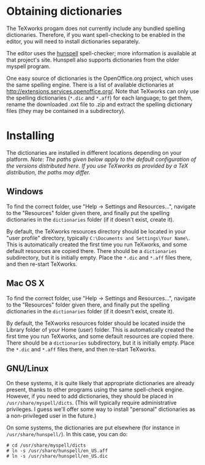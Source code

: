 # Obtaining dictionaries #

The TeXworks progam does not currently include any bundled spelling dictionaries. Therefore, if you want spell-checking to be enabled in the editor, you will need to install dictionaries separately.

The editor uses the [hunspell](http://hunspell.sourceforge.net/) spell-checker; more information is available at that project's site. Hunspell also supports dictionaries from the older myspell program.

One easy source of dictionaries is the OpenOffice.org project, which uses the same spelling engine. There is a list of available dictionaries at http://extensions.services.openoffice.org/. Note that TeXworks can only use the spelling dictionaries (`*.dic` and `*.aff`) for each language; to get them, rename the downloaded .oxt file to .zip and extract the spelling dictionary files (they may be contained in a subdirectory).

# Installing #

The dictionaries are installed in different locations depending on your platform.
_Note: The paths given below apply to the default configuration of the versions distributed here. If you use TeXworks as provided by a TeX distribution, the paths may differ._

## Windows ##

To find the correct folder, use "Help -> Settings and Resources...", navigate to the "Resources" folder given there, and finally put the spelling dictionaries in the `dictionaries` folder (if it doesn't exist, create it).

By default, the TeXworks resources directory should be located in your "user profile" directory, typically `C:\Documents and Settings\Your Name\`. This is automatically created the first time you run TeXworks, and some default resources are copied there. There should be a `dictionaries` subdirectory, but it is initially empty. Place the `*.dic` and `*.aff` files there, and then re-start TeXworks.

## Mac OS X ##

To find the correct folder, use "Help -> Settings and Resources...", navigate to the "Resources" folder given there, and finally put the spelling dictionaries in the `dictionaries` folder (if it doesn't exist, create it).

By default, the TeXworks resources folder should be located inside the Library folder of your Home (user) folder. This is automatically created the first time you run TeXworks, and some default resources are copied there. There should be a `dictionaries` subdirectory, but it is initially empty. Place the `*.dic` and `*.aff` files there, and then re-start TeXworks.

## GNU/Linux ##

On these systems, it is quite likely that appropriate dictionaries are already present, thanks to other programs using the same spell-check engine. However, if you need to add dictionaries, they should be placed in `/usr/share/myspell/dicts`. (This will typically require administrative privileges. I guess we'll offer some way to install "personal" dictionaries as a non-privileged user in the future.)

On some systems, the dictionaries are put elsewhere (for instance in `/usr/share/hunspell/`).
In this case, you can do:

    # cd /usr/share/myspell/dicts
    # ln -s /usr/share/hunspell/en_US.aff
    # ln -s /usr/share/hunspell/en_US.dic
